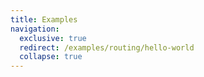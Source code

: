 ```yaml
---
title: Examples
navigation: 
  exclusive: true
  redirect: /examples/routing/hello-world
  collapse: true
---
```

